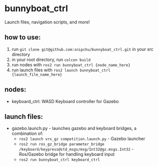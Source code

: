 # bunnyboat_ctrl
Launch files, navigation scripts, and more!
## how to use:
1. run `git clone git@github.com:snipchu/bunnyboat_ctrl.git` in your src directory
2. in your root directory, run `colcon build`
3. run nodes with `ros2 run bunnyboat_ctrl {node_name_here}`
4. run launch files with `ros2 launch bunnyboat_ctrl {launch_file_name_here}`

## nodes:
- keyboard_ctrl: WASD Keyboard controller for Gazebo

## launch files:
- gazebo.launch.py - launches gazebo and keyboard bridges, a combination of:
	- `ros2 launch vrx_gz competition.launch.py` - Gazebo launcher
	- `ros2 run ros_gz_bridge parameter_bridge /keyboard/keypress@std_msgs/msg/Int32@gz.msgs.Int32` - Ros/Gazebo bridge for handling keyboard input
	- `ros2 run bunnyboat_ctrl keyboard_ctrl`
